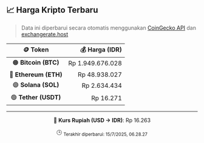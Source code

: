 

<!-- HARGA_KRIPTO -->
## 📈 Harga Kripto Terbaru

> Data ini diperbarui secara otomatis menggunakan [CoinGecko API](https://www.coingecko.com/) dan [exchangerate.host](https://exchangerate.host/)

<div align="center">

| 🪙 Token | 💰 Harga (IDR) |
|:------:|---------------:|
| 🟠 **Bitcoin (BTC)**   | Rp 1.949.676.028 |
| 🔵 **Ethereum (ETH)**  | Rp 48.938.027 |
| 🟣 **Solana (SOL)**    | Rp 2.634.434 |
| 🟢 **Tether (USDT)**   | Rp 16.271 |

---

💱 **Kurs Rupiah (USD → IDR)**: Rp 16.263

🕒 <sub>Terakhir diperbarui: 15/7/2025, 06.28.27</sub>

</div>
<!-- /HARGA_KRIPTO -->